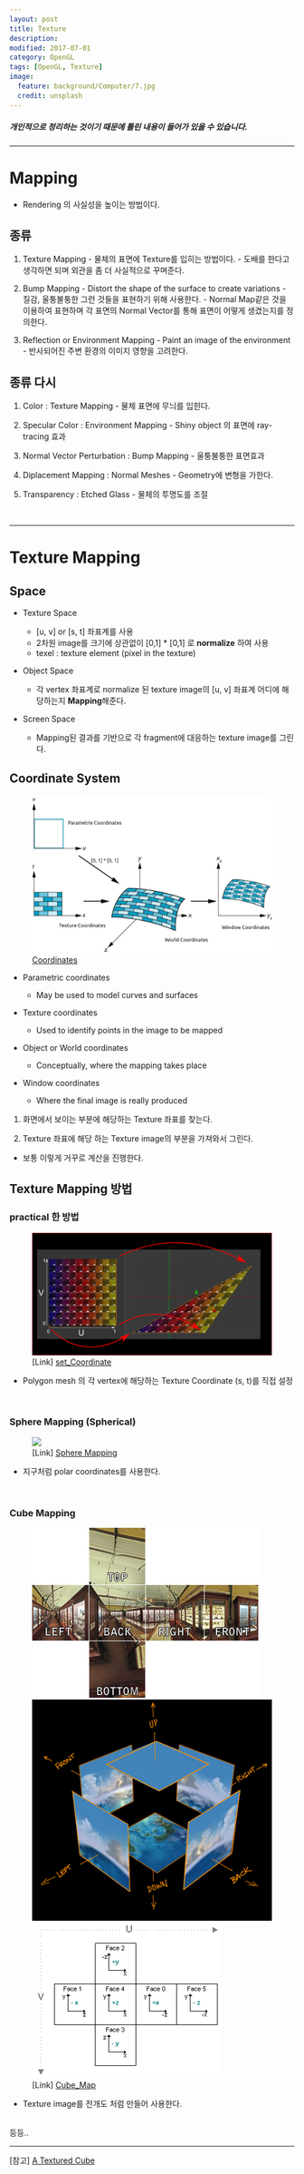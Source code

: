 ```yaml
---
layout: post
title: Texture
description:
modified: 2017-07-01
category: OpenGL
tags: [OpenGL, Texture]
image:
  feature: background/Computer/7.jpg
  credit: unsplash
---
```

##### 개인적으로 정리하는 것이기 때문에 틀린 내용이 들어가 있을 수 있습니다.
---

# Mapping

- Rendering 의 사실성을 높이는 방법이다.

## 종류
  1. Texture Mapping
    - 물체의 표면에 Texture를 입히는 방법이다.
    - 도배를 한다고 생각하면 되며 외관을 좀 더 사실적으로 꾸며준다.

  2. Bump Mapping
    - Distort the shape of the surface to create variations
    - 질감, 울퉁불퉁한 그런 것들을 표현하기 위해 사용한다.
    - Normal Map같은 것을 이용하여 표현하며 각 표면의 Normal Vector를 통해 표면이 어떻게 생겼는지를 정의한다.

  3. Reflection or Environment Mapping
    - Paint an image of the environment
    - 반사되어진 주변 환경의 이미지 영향을 고려한다.

## 종류 다시
  1. Color : Texture Mapping
    - 물체 표면에 무늬를 입힌다.

  2. Specular Color : Environment Mapping
    - Shiny object 의 표면에 ray-tracing 효과

  3. Normal Vector Perturbation : Bump Mapping
    - 울퉁불퉁한 표면효과

  4. Diplacement Mapping : Normal Meshes
    - Geometry에 변형을 가한다.

  5. Transparency : Etched Glass
    - 물체의 투명도를 조절

<br/>

---

# Texture Mapping

## Space
  - Texture Space
    - [u, v] or [s, t] 좌표계를 사용
    - 2차원 image를 크기에 상관없이 [0,1] * [0,1] 로 **normalize** 하여 사용
    - texel : texture element (pixel in the texture)
  
  - Object Space
    - 각 vertex 좌표계로 normalize 된 texture image의 [u, v] 좌표계 어디에 해당하는지 **Mapping**해준다.
  
  - Screen Space
    - Mapping된 결과를 기반으로 각 fragment에 대응하는 texture image를 그린다.

## Coordinate System

<figure>
<a href="/images/CG/Texture/coordinates.jpg" title="Coordinates"><img src = "/images/CG/Texture/coordinates.jpg"></a>
<figcaption><a href="/images/CG/Texture/coordinates.jpg" title = "Coordinates">Coordinates</a></figcaption>
</figure>

- Parametric coordinates
  - May be used to model curves and surfaces

- Texture coordinates
  - Used to identify points in the image to be mapped

- Object or World coordinates
  - Conceptually, where the mapping takes place

- Window coordinates
  - Where the final image is really produced

1. 화면에서 보이는 부분에 해당하는 Texture 좌표를 찾는다.

2. Texture 좌표에 해당 하는 Texture image의 부분을 가져와서 그린다.

- 보통 이렇게 거꾸로 계산을 진행한다.

## Texture Mapping 방법

### practical 한 방법

<figure>
<a href="/images/CG/Texture/uv.png" title="set_Coordinate"><img src = "/images/CG/Texture/uv.png"></a>
<figcaption>[Link] <a href="http://www.opengl-tutorial.org/beginners-tutorials/tutorial-5-a-textured-cube/" title = "set_Coordinate">set_Coordinate</a></figcaption>
</figure>

  - Polygon mesh 의 각 vertex에 해당하는 Texture Coordinate (s, t)를 직접 설정

<br/>

### Sphere Mapping (Spherical)

<figure>
<a href="https://upload.wikimedia.org/wikipedia/commons/b/b3/UV_mapping_checkered_sphere.png" title="set_Coordinate"><img src = "https://upload.wikimedia.org/wikipedia/commons/b/b3/UV_mapping_checkered_sphere.png"></a>
<figcaption>[Link] <a href="https://commons.wikimedia.org/wiki/File:UV_mapping_checkered_sphere.png" title = "Sphere Mapping">Sphere Mapping</a></figcaption>
</figure>

- 지구처럼 polar coordinates를 사용한다.

<br/>

### Cube Mapping 

<figure class = "third">
<a href="/images/CG/Texture/cube_map.jpg" title="Cube_Map"><img src = "/images/CG/Texture/cube_map.jpg"></a>
<a href="/images/CG/Texture/cube_map2.png" title="Cube_Map"><img src = "/images/CG/Texture/cube_map2.png"></a>
<a href="/images/CG/Texture/cube_map3.png" title="Cube_Map"><img src = "/images/CG/Texture/cube_map3.png"></a>
<figcaption>[Link] <a href="https://scalibq.wordpress.com/2013/06/23/cubemaps/" title = "Cube_Map">Cube_Map</a></figcaption>
</figure>

- Texture image를 전개도 처럼 만들어 사용한다.


<br/>
등등..

<br/>

--- 

[참고] [A Textured Cube](http://www.opengl-tutorial.org/beginners-tutorials/tutorial-5-a-textured-cube/)